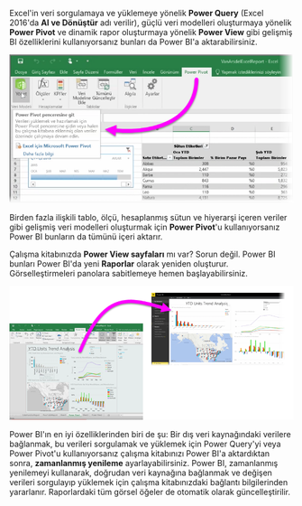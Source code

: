 Excel'in veri sorgulamaya ve yüklemeye yönelik **Power Query** (Excel 2016'da **Al ve Dönüştür** adı verilir), güçlü veri modelleri oluşturmaya yönelik **Power Pivot** ve dinamik rapor oluşturmaya yönelik **Power View** gibi gelişmiş BI özelliklerini kullanıyorsanız bunları da Power BI'a aktarabilirsiniz.

![](media/5-3-import-powerpivot-powerview/5-3_1.png)

Birden fazla ilişkili tablo, ölçü, hesaplanmış sütun ve hiyerarşi içeren veriler gibi gelişmiş veri modelleri oluşturmak için **Power Pivot**'u kullanıyorsanız Power BI bunların da tümünü içeri aktarır.

Çalışma kitabınızda **Power View sayfaları** mı var? Sorun değil. Power BI bunları Power BI'da yeni **Raporlar** olarak yeniden oluşturur. Görselleştirmeleri panolara sabitlemeye hemen başlayabilirsiniz.

![](media/5-3-import-powerpivot-powerview/5-3_2.png)

Power BI'ın en iyi özelliklerinden biri de şu: Bir dış veri kaynağındaki verilere bağlanmak, bu verileri sorgulamak ve yüklemek için Power Query'yi veya Power Pivot'u kullanıyorsanız çalışma kitabınızı Power BI'a aktardıktan sonra, **zamanlanmış yenileme** ayarlayabilirsiniz. Power BI, zamanlanmış yenilemeyi kullanarak, doğrudan veri kaynağına bağlanmak ve değişen verileri sorgulayıp yüklemek için çalışma kitabınızdaki bağlantı bilgilerinden yararlanır. Raporlardaki tüm görsel öğeler de otomatik olarak güncelleştirilir.

